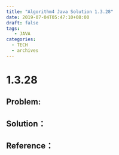 ```yaml
---
title: "Algorithm4 Java Solution 1.3.28"
date: 2019-07-04T05:47:10+08:00
draft: false
tags:
   - JAVA
categories:
  - TECH
  - archives
---
```



# 1.3.28

## Problem:


## Solution：


## Reference：


